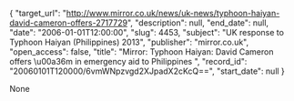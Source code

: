 {
  "target_url": "http://www.mirror.co.uk/news/uk-news/typhoon-haiyan-david-cameron-offers-2717729", 
  "description": null, 
  "end_date": null, 
  "date": "2006-01-01T12:00:00", 
  "slug": 4453, 
  "subject": "UK response to Typhoon Haiyan (Philippines) 2013", 
  "publisher": "mirror.co.uk", 
  "open_access": false, 
  "title": "Mirror: Typhoon Haiyan: David Cameron offers \u00a36m in emergency aid to Philippines ", 
  "record_id": "20060101T120000/6vmWNpzvgd2XJpadX2cKcQ==", 
  "start_date": null
}

None
